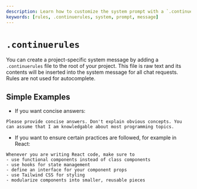 ```yaml
---
description: Learn how to customize the system prompt with a `.continuerules` file
keywords: [rules, .continuerules, system, prompt, message]
---
```


# `.continuerules`

You can create a project-specific system message by adding a `.continuerules` file to the root of your project. This file is raw text and its contents will be inserted into the system message for all chat requests. Rules are not used for autocomplete.

## Simple Examples

- If you want concise answers:

```title=.continuerules
Please provide concise answers. Don't explain obvious concepts. You can assume that I am knowledgable about most programming topics.
```

- If you want to ensure certain practices are followed, for example in React:

```title=.continuerules
Whenever you are writing React code, make sure to
- use functional components instead of class components
- use hooks for state management
- define an interface for your component props
- use Tailwind CSS for styling
- modularize components into smaller, reusable pieces
```
